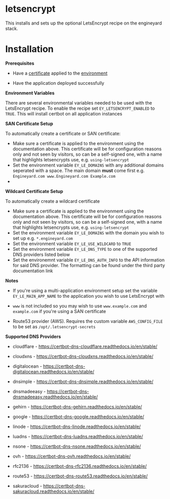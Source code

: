 **letsencrypt**
==========

This installs and sets up the optional LetsEncrypt recipe on the engineyard stack. 


**Installation**
=========

**Prerequisites**

* Have a [certificate](https://support.cloud.engineyard.com/hc/en-us/articles/205407488-Obtain-and-Install-SSL-Certificates-for-Applications#topic8) applied to the [environment](https://support.cloud.engineyard.com/hc/en-us/articles/205407488-Obtain-and-Install-SSL-Certificates-for-Applications#topic12) 

* Have the application deployed successfully

**Environment Variables**

There are several environmental variables needed to be used with the LetsEncrypt recipe. To enable the recipe set `EY_LETSENCRYPT_ENABLED` to `TRUE`. This will install certbot on all application instances


**SAN Certificate Setup**

To automatically create a certificate or SAN certificate:

* Make sure a certificate is applied to the environment using the documentation above. This certificate will be for configuration reasons only and not seen by visitors, so can be a self-signed one, with a name that highlights letsencrypts use, e.g. `using-letsencrypt`
* Set the environment variable `EY_LE_DOMAINS` with any additional domains seperated with a space. The main domain **must** come first e.g. `Engineyard.com www.Engineyard.com Example.com`
* 


**Wildcard Certificate Setup**

To automatically create a wildcard certificate

* Make sure a certificate is applied to the environment using the documentation above. This certificate will be for configuration reasons only and not seen by visitors, so can be a self-signed one, with a name that highlights letsencrypts use, e.g. `using-letsencrypt`
* Set the environment variable `EY_LE_DOMAINS` with the domain you wish to set up e.g. `*.engineyard.com`
* Set the environment variable `EY_LE_USE_WILDCARD` to `TRUE`
* Set the environment variable `EY_LE_DNS_TYPE` to one of the supported DNS providers listed below
* Set the environemnt variable `EY_LE_DNS_AUTH_INFO` to the API information for said DNS provider. The formatting can be found under the third party documentation link


**Notes**

* If you're using a multi-application environment setup set the variable `EY_LE_MAIN_APP_NAME` to the application you wish to use LetsEncrypt with

* `www` is not included so you may wish to use `www.example.com` and `example.com` if you're using a SAN certificate

* Route53 provider (AWS). Requires the custom variable `AWS_CONFIG_FILE` to be set as `/opt/.letsencrypt-secrets`


**Supported DNS Providers**

* cloudflare - https://certbot-dns-cloudflare.readthedocs.io/en/stable/

* cloudxns - https://certbot-dns-cloudxns.readthedocs.io/en/stable/

* digitalocean - https://certbot-dns-digitalocean.readthedocs.io/en/stable/

* dnsimple - https://certbot-dns-dnsimple.readthedocs.io/en/stable/

* dnsmadeeasy - https://certbot-dns-dnsmadeeasy.readthedocs.io/en/stable/

* gehirn - https://certbot-dns-gehirn.readthedocs.io/en/stable/

* google - https://certbot-dns-google.readthedocs.io/en/stable/

* linode - https://certbot-dns-linode.readthedocs.io/en/stable/

* luadns - https://certbot-dns-luadns.readthedocs.io/en/stable/

* nsone - https://certbot-dns-nsone.readthedocs.io/en/stable/

* ovh - https://certbot-dns-ovh.readthedocs.io/en/stable/

* rfc2136 - https://certbot-dns-rfc2136.readthedocs.io/en/stable/

* route53 - https://certbot-dns-route53.readthedocs.io/en/stable/

* sakuracloud - https://certbot-dns-sakuracloud.readthedocs.io/en/stable/
